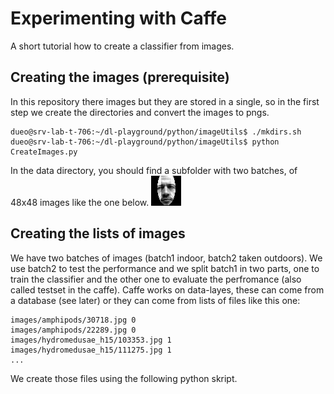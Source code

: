 # Experimenting with Caffe
A short tutorial how to create a classifier from images.

## Creating the images (prerequisite)
In this repository there images but they are stored in a single, so in the first step we create the directories and convert the images to pngs.

```
dueo@srv-lab-t-706:~/dl-playground/python/imageUtils$ ./mkdirs.sh 
dueo@srv-lab-t-706:~/dl-playground/python/imageUtils$ python CreateImages.py 
```
In the data directory, you should find a subfolder with two batches, of 48x48 images like the one below.
![sample image](imgs/0.png)

## Creating the lists of images
We have two batches of images (batch1 indoor, batch2 taken outdoors). We use batch2 to test the performance and we split batch1 in two parts, one to train the classifier and the other one to evaluate the perfromance (also called testset in the caffe). Caffe works on data-layes, these can come from a database (see later) or they can come from lists of files like this one:
```
images/amphipods/30718.jpg 0
images/amphipods/22289.jpg 0
images/hydromedusae_h15/103353.jpg 1
images/hydromedusae_h15/111275.jpg 1
...
```
We create those files using the following python skript.




